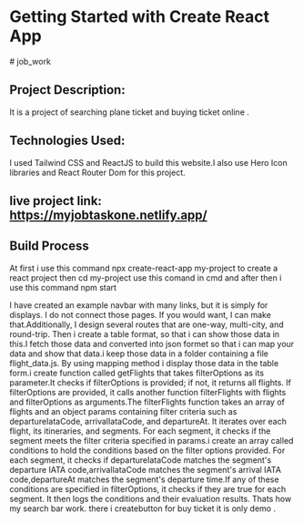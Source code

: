 # Getting Started with Create React App  <br>
#   j o b _ w o r k  <br>
## Project Description:  <br>
It is a project of searching plane ticket and buying ticket online . <br>

## Technologies Used: <br>
I used Tailwind CSS and ReactJS to build this website.I also use Hero Icon libraries and React Router Dom for this project. <br>
## live project link: https://myjobtaskone.netlify.app/ <br>

## Build Process  <br>
At first i use this command npx create-react-app my-project to create a react project then cd my-project use this comand in cmd and after then i use this command npm start 

I have created an example navbar with many links, but it is simply for displays. I do not connect those pages. If you would want, I can make that.Additionally, I design several routes that are one-way, multi-city, and round-trip. Then i create a table format, so that i can show those data in this.I fetch those data and converted into json formet so that i can map your data and show that data.i keep those data in a folder containing a file flight_data.js. By using mapping method i display those data in the table form.i create function called  getFlights that takes filterOptions as its parameter.It checks if filterOptions is provided; if not, it returns all flights. If filterOptions are provided, it calls another function filterFlights with flights and filterOptions as arguments.The filterFlights function takes an array of flights and an object params containing filter criteria such as departureIataCode, arrivalIataCode, and departureAt. It iterates over each flight, its itineraries, and segments. For each segment, it checks if the segment meets the filter criteria specified in params.i create an array called conditions to hold the conditions based on the filter options provided. For each segment, it checks if 
 departureIataCode matches the segment's departure IATA code,arrivalIataCode matches the segment's arrival IATA code,departureAt matches the segment's departure time.If any of these conditions are specified in filterOptions, it checks if they are true for each segment. It then logs the conditions and their evaluation results. Thats how my search bar work. there i createbutton for buy ticket it is only demo .



 
